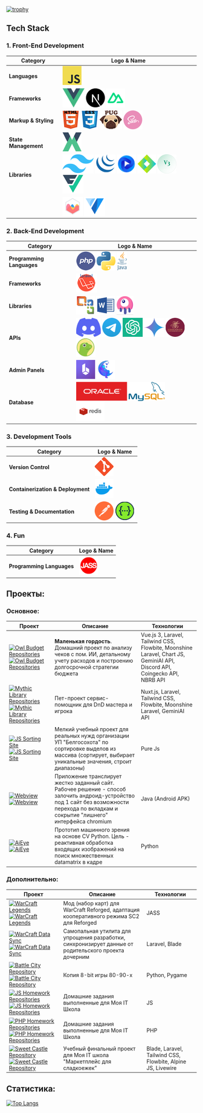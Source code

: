 [![trophy](https://github-profile-trophy.vercel.app/?username=Markov-Andrey&theme=onedark)](https://github.com/ryo-ma/github-profile-trophy)

## Tech Stack

### 1. Front-End Development

| Category             | Logo & Name                                                                                                                                                                                                                                                                                                                                                                                                                                                                                                                                                                                                                                                                                                                                                                                                                                                       |
|----------------------|-------------------------------------------------------------------------------------------------------------------------------------------------------------------------------------------------------------------------------------------------------------------------------------------------------------------------------------------------------------------------------------------------------------------------------------------------------------------------------------------------------------------------------------------------------------------------------------------------------------------------------------------------------------------------------------------------------------------------------------------------------------------------------------------------------------------------------------------------------------------|
| **Languages**        | <a href="https://ru.wikipedia.org/wiki/JavaScript"><img src="https://github.com/Markov-Andrey/Markov-Andrey/blob/main/icons/JS.png" height="50"></a>                                                                                                                                                                                                                                                                                                                                                                                                                                                                                                                                                                                                                                                                                                              |
| **Frameworks**       | <a href="https://vuejs.org/"><img src="https://github.com/Markov-Andrey/Markov-Andrey/blob/main/icons/vue-js.png" height="50"></a> <a href="https://nextjs.org/"><img src="https://github.com/Markov-Andrey/Markov-Andrey/blob/main/icons/next-js.svg" height="50"></a> <a href="https://nuxt.com/"><img src="https://github.com/Markov-Andrey/Markov-Andrey/blob/main/icons/nuxt.svg" height="50"></a>                                                                                                                                                                                                                                                                                                                                                                                                                                                           |
| **Markup & Styling** | <a href="https://ru.wikipedia.org/wiki/HTML"><img src="https://github.com/Markov-Andrey/Markov-Andrey/blob/main/icons/HTML.png" height="50"></a> <a href="https://ru.wikipedia.org/wiki/CSS"><img src="https://github.com/Markov-Andrey/Markov-Andrey/blob/main/icons/CSS.png" height="50"></a> <a href="https://pugjs.org/"><img src="https://github.com/Markov-Andrey/Markov-Andrey/blob/main/icons/Pug.png" height="50"></a> <a href="https://sass-lang.com/"><img src="https://github.com/Markov-Andrey/Markov-Andrey/blob/main/icons/SASS.png" height="50"></a>                                                                                                                                                                                                                                                                                              |
| **State Management** | <a href="https://vuex.vuejs.org/"><img src="https://github.com/Markov-Andrey/Markov-Andrey/blob/main/icons/VueX.png" height="50"></a>                                                                                                                                                                                                                                                                                                                                                                                                                                                                                                                                                                                                                                                                                                                             |
| **Libraries**        | <a href="https://tailwindcss.com/"><img src="https://github.com/Markov-Andrey/Markov-Andrey/blob/main/icons/tailwind.png" height="50"></a> <a href="https://jquery.com/"><img src="https://github.com/Markov-Andrey/Markov-Andrey/blob/main/icons/jquery.svg" height="50"></a> <a href="https://flowbite.com/"><img src="https://github.com/Markov-Andrey/Markov-Andrey/blob/main/icons/flowbite.png" height="50"></a> <a href="https://splidejs.com/"><img src="https://github.com/Markov-Andrey/Markov-Andrey/blob/main/icons/splidejs.png" height="50"></a> <a href="https://vue3-lite-table.vercel.app/"><img src="https://github.com/Markov-Andrey/Markov-Andrey/blob/main/icons/vue3-lite-table.svg" height="50"></a> <a href="https://vueform.com/"><img src="https://github.com/Markov-Andrey/Markov-Andrey/blob/main/icons/vueform.png" height="50"></a> |
|                      | <a href="https://www.chartjs.org/"><img src="https://github.com/Markov-Andrey/Markov-Andrey/blob/main/icons/chartjs.png" height="50"></a>  <a href="https://vuetifyjs.com/en/"><img src="https://github.com/Markov-Andrey/Markov-Andrey/blob/main/icons/vuetify.svg" height="50"></a>                                                                                                                                                                                                                                                                                                                                                                                                                                                                                                                                                                             |

### 2. Back-End Development

| Category                  | Logo & Name                                                                                                                                                                                                                                                                                                                                                                                                                                                                                                                                                                                                                                                                                                                                                                                                                                             |
|---------------------------|---------------------------------------------------------------------------------------------------------------------------------------------------------------------------------------------------------------------------------------------------------------------------------------------------------------------------------------------------------------------------------------------------------------------------------------------------------------------------------------------------------------------------------------------------------------------------------------------------------------------------------------------------------------------------------------------------------------------------------------------------------------------------------------------------------------------------------------------------------|
| **Programming Languages** | <a href="https://www.php.net/"><img src="https://github.com/Markov-Andrey/Markov-Andrey/blob/main/icons/PHP.png" height="50"></a> <a href="https://www.python.org/"><img src="https://github.com/Markov-Andrey/Markov-Andrey/blob/main/icons/Python.png" height="50"></a> <a href="https://www.java.com"><img src="https://github.com/Markov-Andrey/Markov-Andrey/blob/main/icons/java.svg" height="50"></a>                                                                                                                                                                                                                                                                                                                                                                                                                                            |
| **Frameworks**            | <a href="https://laravel.com/"><img src="https://github.com/Markov-Andrey/Markov-Andrey/blob/main/icons/Laravel.png" height="50"></a>                                                                                                                                                                                                                                                                                                                                                                                                                                                                                                                                                                                                                                                                                                                   |
| **Libraries**             | <a href="https://github.com/PHPOffice/PhpSpreadsheet"><img src="https://github.com/Markov-Andrey/Markov-Andrey/blob/main/icons/PhpSpreadsheet.png" height="50"></a> <a href="https://github.com/PHPOffice/PHPWord"><img src="https://github.com/Markov-Andrey/Markov-Andrey/blob/main/icons/Word.png" height="50"></a> <a href="https://laravel-livewire.com/"><img src="https://github.com/Markov-Andrey/Markov-Andrey/blob/main/icons/livewire.png" height="50"></a>                                                                                                                                                                                                                                                                                                                                                                                  |
| **APIs**                  | <a href="https://discord.com/"><img src="https://github.com/Markov-Andrey/Markov-Andrey/blob/main/icons/discord.png" height="50"></a> <a href="https://telegram.org/"><img src="https://github.com/Markov-Andrey/Markov-Andrey/blob/main/icons/telegram.png" height="50"></a> <a href="https://www.openai.com/chatgpt"><img src="https://github.com/Markov-Andrey/Markov-Andrey/blob/main/icons/chatgpt.png" height="50"></a> <a href="https://gemini.google.com/"><img src="https://github.com/Markov-Andrey/Markov-Andrey/blob/main/icons/gemini-ai.png" height="50"></a> <a href="http://nbrb.by/"><img src="https://github.com/Markov-Andrey/Markov-Andrey/blob/main/icons/nbrb.png" height="50"></a> <a href="https://www.coingecko.com/"><img src="https://github.com/Markov-Andrey/Markov-Andrey/blob/main/icons/coingecko.png" height="50"></a> |
| **Admin Panels**          | <a href="https://backpackforlaravel.com/"><img src="https://github.com/Markov-Andrey/Markov-Andrey/blob/main/icons/backpack-of-laravel.png" height="50"></a> <a href="https://moonshine-laravel.com/"><img src="https://github.com/Markov-Andrey/Markov-Andrey/blob/main/icons/moonshine.png" height="50"></a>                                                                                                                                                                                                                                                                                                                                                                                                                                                                                                                                          |
| **Database**              | <a href="https://oracle.com/"><img src="https://github.com/Markov-Andrey/Markov-Andrey/blob/main/icons/oracle.svg" height="50"></a> <a href="https://www.mysql.com/"><img src="https://github.com/Markov-Andrey/Markov-Andrey/blob/main/icons/mysql.svg" height="50"></a> <a href="https://redis.io/"><img src="https://github.com/Markov-Andrey/Markov-Andrey/blob/main/icons/redis.svg" height="50"></a>                                                                                                                                                                                                                                                                                                                                                                                                                                              |

### 3. Development Tools

| Category                          | Logo & Name                                                                                                                                                                                                                                                                    |
|-----------------------------------|--------------------------------------------------------------------------------------------------------------------------------------------------------------------------------------------------------------------------------------------------------------------------------|
| **Version Control**               | <a href="https://git-scm.com/"><img src="https://github.com/Markov-Andrey/Markov-Andrey/blob/main/icons/GITHUB.png" height="50"></a>                                                                                                                                           |
| **Containerization & Deployment** | <a href="https://www.docker.com/"><img src="https://github.com/Markov-Andrey/Markov-Andrey/blob/main/icons/docker.png" height="50"></a>                                                                                                                                        |
| **Testing & Documentation**       | <a href="https://www.postman.com/"><img src="https://github.com/Markov-Andrey/Markov-Andrey/blob/main/icons/postman.svg" height="50"></a> <a href="https://swagger.io/"><img src="https://github.com/Markov-Andrey/Markov-Andrey/blob/main/icons/Swagger.png" height="50"></a> |

### 4. Fun
| Category                  | Logo & Name                                                                                                                                         |
|---------------------------|-----------------------------------------------------------------------------------------------------------------------------------------------------|
| **Programming Languages** | <a href="https://wowpedia.fandom.com/wiki/JASS"><img src="https://github.com/Markov-Andrey/Markov-Andrey/blob/main/icons/jass.png" height="50"></a> |

## Проекты:

### Основное:

| Проект                                                                                                                                                                                                                                                                                                                                                   | Описание                                                                                                                                                                                   | Технологии                                                                                                                 |
|----------------------------------------------------------------------------------------------------------------------------------------------------------------------------------------------------------------------------------------------------------------------------------------------------------------------------------------------------------|--------------------------------------------------------------------------------------------------------------------------------------------------------------------------------------------|----------------------------------------------------------------------------------------------------------------------------|
| [![Owl Budget Repositories](https://img.shields.io/badge/Репозитории-gray)](https://github.com/Markov-Andrey?tab=repositories&q=budget-buddy&type=&language=&sort=) [![Owl Budget Repositories](https://img.shields.io/badge/Owl%20Budget-gree)](https://github.com/Markov-Andrey?tab=repositories&q=budget-buddy&type=&language=&sort=)                 | **Маленькая гордость**. Домашний проект по анализу чеков с пом. ИИ, детальному учету расходов и построению долгосрочной стратегии бюджета                                                  | Vue.js 3, Laravel, Tailwind CSS, Flowbite, Moonshine Laravel, Chart JS, GeminiAI API, Discord API, Coingecko API, NBRB API |
| [![Mythic Library Repositories](https://img.shields.io/badge/Репозитории-gray)](https://github.com/Markov-Andrey?tab=repositories&q=Mythic-Library&type=&language=&sort=) [![Mythic Library Repositories](https://img.shields.io/badge/Mythic%20Library-gree)](https://github.com/Markov-Andrey?tab=repositories&q=Mythic-Library&type=&language=&sort=) | Пет-проект сервис-помощник для DnD мастера и игрока                                                                                                                                        | Nuxt.js, Laravel, Tailwind CSS, Flowbite, Moonshine Laravel, GeminiAI API                                                  |
| [![JS Sorting Site](https://img.shields.io/badge/JS-сайт-gray)](https://markov-andrey.github.io/Belgosokhota-sorting/) [![JS Sorting Site](https://img.shields.io/badge/Сортировщик-orange)](https://markov-andrey.github.io/Belgosokhota-sorting/)                                                                                                      | Мелкий учебный проект для реальных нужд организации УП "Белгосохота" по сортировке выделов из массива (сортирует, выбирает уникальные значения, строит диапазоны)                          | Pure Js                                                                                                                    |
| [![Webview](https://img.shields.io/badge/Репозиторий-gray)](https://github.com/Markov-Andrey/webview/) [![Webview](https://img.shields.io/badge/Webview-gree)](https://github.com/Markov-Andrey/webview/)                                                                                                                                                | Приложение транслирует жестко заданный сайт. Рабочее решение - способ залочить андроид-устройство под 1 сайт без возможности перехода по вкладкам и сокрытие "лишнего" интерфейса chromium | Java (Android APK)                                                                                                         |
| [![AiEye](https://img.shields.io/badge/Репозиторий-gray)](https://github.com/Markov-Andrey/ai-eye/) [![AiEye](https://img.shields.io/badge/AiEye-gree)](https://github.com/Markov-Andrey/ai-eye/)                                                                                                                                                        | Прототип машинного зрения на основе CV Python. Цель - реактивная обработка входящих изображений на поиск множественных datamatrix в кадре                                                  | Python                                                                                                                     |

### Дополнительно:

| Проект                                                                                                                                                                                                                                                                                                                                        | Описание                                                                                              | Технологии                                                  |
|-----------------------------------------------------------------------------------------------------------------------------------------------------------------------------------------------------------------------------------------------------------------------------------------------------------------------------------------------|-------------------------------------------------------------------------------------------------------|-------------------------------------------------------------|
| [![WarCraft Legends](https://img.shields.io/badge/Репозиторий-gray)](https://github.com/Markov-Andrey/legends/) [![WarCraft Legends](https://img.shields.io/badge/WarCraftLegends-gree)](https://github.com/Markov-Andrey/legends/)                                                                                                           | Мод (набор карт) для WarCraft Reforged, адаптация кооперативного режима SC2 для Reforged              | JASS                                                        |
| [![WarCraft Data Sync](https://img.shields.io/badge/Репозиторий-gray)](https://github.com/Markov-Andrey/warcraft-data-sync/) [![WarCraft Data Sync](https://img.shields.io/badge/WarCraftDataSync-gree)](https://github.com/Markov-Andrey/warcraft-data-sync/)                                                                                | Самопальная утилита для упрощения разработки, синхронизирует данные от родительского проекта дочерним | Laravel, Blade                                              |
| [![Battle City Repository](https://img.shields.io/badge/Репозиторий-gray)](https://github.com/Markov-Andrey/battle-city-24) [![Battle City Repository](https://img.shields.io/badge/Battle%20City%2024-red)](https://github.com/Markov-Andrey/battle-city-24)                                                                                 | Копия 8-bit игры 80-90-х                                                                              | Python, Pygame                                              |
| [![JS Homework Repositories](https://img.shields.io/badge/Репозитории-gray)](https://github.com/Markov-Andrey?tab=repositories&q=js.homework&type=&language=&sort=) [![JS Homework Repositories](https://img.shields.io/badge/JS%20домашка-blue)](https://github.com/Markov-Andrey?tab=repositories&q=js.homework&type=&language=&sort=)      | Домашние задания выполненные для Моя IT Школа                                                         | JS                                                          |
| [![PHP Homework Repositories](https://img.shields.io/badge/Репозитории-gray)](https://github.com/Markov-Andrey?tab=repositories&q=php.homework&type=&language=&sort=) [![PHP Homework Repositories](https://img.shields.io/badge/PHP%20домашка-blue)](https://github.com/Markov-Andrey?tab=repositories&q=php.homework&type=&language=&sort=) | Домашние задания выполненные для Моя IT Школа                                                         | PHP                                                         |
| [![Sweet Castle Repository](https://img.shields.io/badge/Репозиторий-gray)](https://github.com/Markov-Andrey/Sweet-Castle) [![Sweet Castle Repository](https://img.shields.io/badge/Sweet%20Castle-pink)](https://github.com/Markov-Andrey/Sweet-Castle)                                                                                      | Учебный финальный проект для Моя IT школа "Маркетплейс для сладкоежек"                                | Blade, Laravel, Tailwind CSS, Flowbite, Alpine JS, Livewire |

## Статистика:

[![Top Langs](https://github-readme-stats.vercel.app/api/top-langs/?username=Markov-Andrey)](https://github.com/anuraghazra/github-readme-stats)






